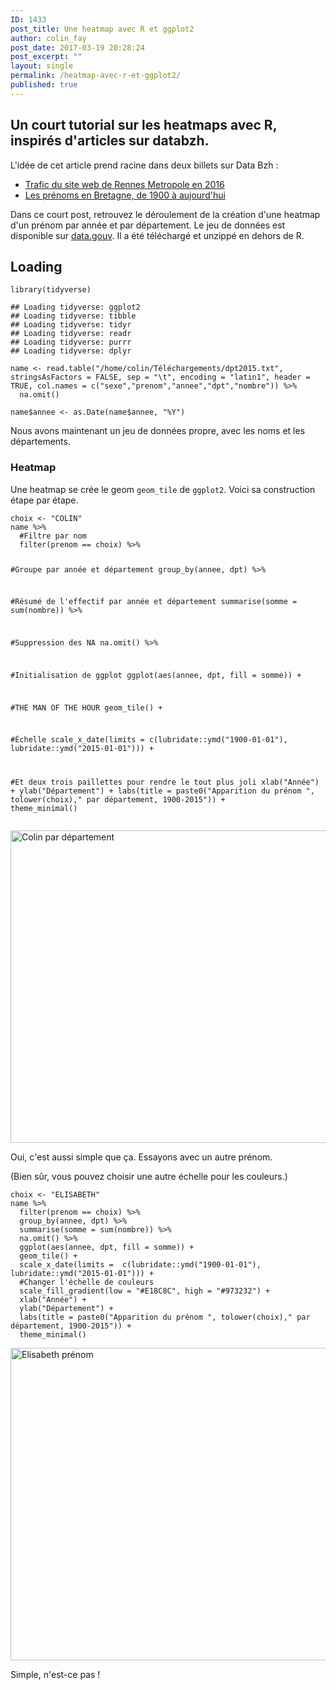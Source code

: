 ```yaml
---
ID: 1433
post_title: Une heatmap avec R et ggplot2
author: colin_fay
post_date: 2017-03-19 20:28:24
post_excerpt: ""
layout: single
permalink: /heatmap-avec-r-et-ggplot2/
published: true
---
```

<h2>Un court tutorial sur les heatmaps avec R, inspirés d'articles sur databzh.</h2>
<!--more-->

L'idée de cet article prend racine dans deux billets sur Data Bzh :
- <a href="http://data-bzh.fr/trafic-web-site-rennes-metropole-2016/">Trafic du site web de Rennes Metropole en 2016</a>
- <a href="http://data-bzh.fr/prenoms-bretagne-1900-aujourdhui/">Les prénoms en Bretagne, de 1900 à aujourd'hui</a>

Dans ce court post, retrouvez le déroulement de la création d'une heatmap d'un prénom par année et par département. Le jeu de données est disponible sur <a href="https://www.data.gouv.fr/fr/datasets/fichier-des-prenoms-edition-2016/">data.gouv</a>. Il a été téléchargé et unzippé en dehors de R.
<div id="loading" class="section level2">
<h2>Loading</h2>
<pre class="r"><code>library(tidyverse)</code></pre>
<pre><code>## Loading tidyverse: ggplot2
## Loading tidyverse: tibble
## Loading tidyverse: tidyr
## Loading tidyverse: readr
## Loading tidyverse: purrr
## Loading tidyverse: dplyr</code></pre>
<pre><code></code><code></code><code>name &lt;- read.table("/home/colin/Téléchargements/dpt2015.txt", stringsAsFactors = FALSE, sep = "\t", encoding = "latin1", header = TRUE, col.names = c("sexe","prenom","annee","dpt","nombre")) %&gt;%
  na.omit()</code></pre>
<pre><code></code><code>name$annee &lt;- as.Date(name$annee, "%Y")</code></pre>
Nous avons maintenant un jeu de données propre, avec les noms et les départements.
<div id="heatmap" class="section level3">
<h3>Heatmap</h3>
Une heatmap se crée le geom <code>geom_tile</code> de <code>ggplot2</code>. Voici sa construction étape par étape.
<pre class="r"><code>choix &lt;- "COLIN"
name %&gt;%
  #Filtre par nom
  filter(prenom == choix) %&gt;%
  
  #Groupe par année et département
  group_by(annee, dpt) %&gt;%
  
  #Résumé de l'effectif par année et département
  summarise(somme = sum(nombre)) %&gt;%
  
  #Suppression des NA
  na.omit() %&gt;% 
  
  #Initialisation de ggplot
  ggplot(aes(annee, dpt, fill = somme)) +
  
  #THE MAN OF THE HOUR
  geom_tile() +
  
  #Échelle
  scale_x_date(limits =  c(lubridate::ymd("1900-01-01"), lubridate::ymd("2015-01-01"))) +
  
  #Et deux trois paillettes pour rendre le tout plus joli
  xlab("Année") +
  ylab("Département") +
  labs(title = paste0("Apparition du prénom ", tolower(choix)," par département, 1900-2015")) + 
  theme_minimal()</code></pre>
</div>
<a href="http://colinfay.me/wp-content/uploads/2017/03/names-colin.png"><img class="aligncenter size-full wp-image-1587" src="http://colinfay.me/wp-content/uploads/2017/03/names-colin.png" alt="Colin par département" width="1000" height="500" /></a>

Oui, c'est aussi simple que ça. Essayons avec un autre prénom.

(Bien sûr, vous pouvez choisir une autre échelle pour les couleurs.)
<pre class="r"><code>choix &lt;- "ELISABETH"
name %&gt;%
  filter(prenom == choix) %&gt;%
  group_by(annee, dpt) %&gt;%
  summarise(somme = sum(nombre)) %&gt;%
  na.omit() %&gt;% 
  ggplot(aes(annee, dpt, fill = somme)) +
  geom_tile() +
  scale_x_date(limits =  c(lubridate::ymd("1900-01-01"), lubridate::ymd("2015-01-01"))) +
  #Changer l'échelle de couleurs
  scale_fill_gradient(low = "#E18C8C", high = "#973232") +
  xlab("Année") +
  ylab("Département") +
  labs(title = paste0("Apparition du prénom ", tolower(choix)," par département, 1900-2015")) + 
  theme_minimal()
</code></pre>
<a href="http://colinfay.me/wp-content/uploads/2017/03/prenom-elisabeth-rstats.png"><img class="aligncenter size-full wp-image-1589" src="http://colinfay.me/wp-content/uploads/2017/03/prenom-elisabeth-rstats.png" alt="Elisabeth prénom" width="1000" height="500" /></a>

Simple, n'est-ce pas !

</div>

